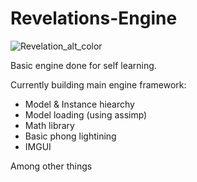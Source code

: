 # Revelations-Engine

![Revelation_alt_color](https://user-images.githubusercontent.com/7085839/111351566-96933680-8683-11eb-8423-f348105db6c6.jpg)

Basic engine done for self learning.

Currently building main engine framework:
* Model & Instance hiearchy
* Model loading (using assimp)
* Math library
* Basic phong lightining
* IMGUI


Among other things
